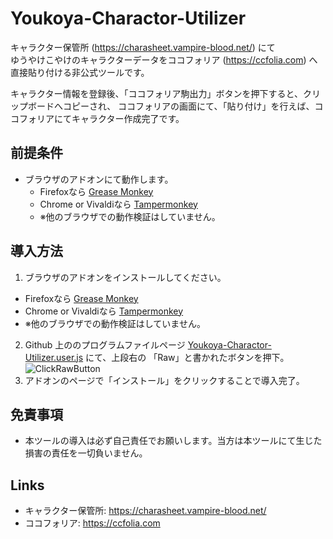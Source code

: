 # Youkoya-Charactor-Utilizer

キャラクター保管所 (https://charasheet.vampire-blood.net/) にて\
ゆうやけこやけのキャラクターデータをココフォリア (https://ccfolia.com) へ直接貼り付ける非公式ツールです。

キャラクター情報を登録後、「ココフォリア駒出力」ボタンを押下すると、クリップボードへコピーされ、
ココフォリアの画面にて、「貼り付け」を行えば、ココフォリアにてキャラクター作成完了です。

## 前提条件
* ブラウザのアドオンにて動作します。
  * Firefoxなら [Grease Monkey](https://addons.mozilla.org/ja/firefox/addon/greasemonkey/)
  * Chrome or Vivaldiなら [Tampermonkey](https://chrome.google.com/webstore/detail/tampermonkey/dhdgffkkebhmkfjojejmpbldmpobfkfo?hl=ja)
  * ※他のブラウザでの動作検証はしていません。

## 導入方法
1. ブラウザのアドオンをインストールしてください。
  * Firefoxなら [Grease Monkey](https://addons.mozilla.org/ja/firefox/addon/greasemonkey/)
  * Chrome or Vivaldiなら [Tampermonkey](https://chrome.google.com/webstore/detail/tampermonkey/dhdgffkkebhmkfjojejmpbldmpobfkfo?hl=ja)
  * ※他のブラウザでの動作検証はしていません。
2. Github 上ののプログラムファイルページ [Youkoya-Charactor-Utilizer.user.js](Youkoya-Charactor-Utilizer.user.js) にて、上段右の 「Raw」と書かれたボタンを押下。\
![ClickRawButton](../../../KindleUnlimitedSearcher/blob/main/ClickRaw.png)
3. アドオンのページで「インストール」をクリックすることで導入完了。

## 免責事項
* 本ツールの導入は必ず自己責任でお願いします。当方は本ツールにて生じた損害の責任を一切負いません。

## Links
* キャラクター保管所: https://charasheet.vampire-blood.net/
* ココフォリア: https://ccfolia.com
